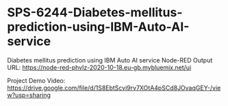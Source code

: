 # SPS-6244-Diabetes-mellitus-prediction-using-IBM-Auto-AI-service
Diabetes mellitus  prediction using IBM Auto AI service
Node-RED Output URL:
https://node-red-phvlz-2020-10-18.eu-gb.mybluemix.net/ui

Project Demo Video: https://drive.google.com/file/d/1S8EbtScvi9rv7XOtA4pSCd8JOvaqGEY-/view?usp=sharing
